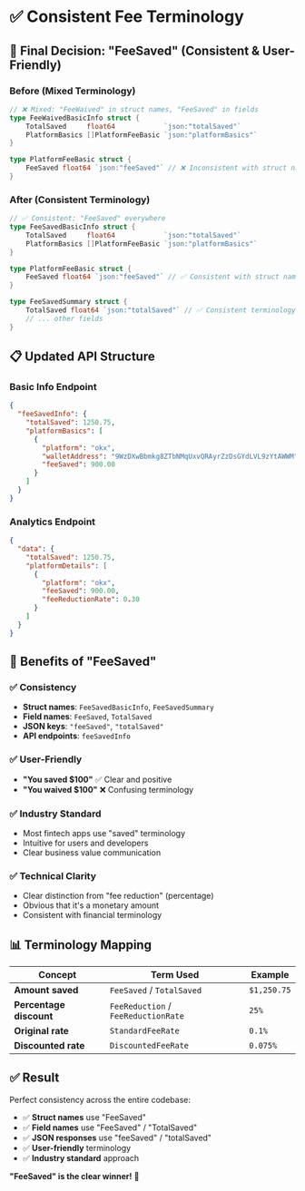 # ✅ Consistent Fee Terminology

## 🎯 **Final Decision: "FeeSaved" (Consistent & User-Friendly)**

### **Before (Mixed Terminology)**
```go
// ❌ Mixed: "FeeWaived" in struct names, "FeeSaved" in fields
type FeeWaivedBasicInfo struct {
    TotalSaved     float64            `json:"totalSaved"`
    PlatformBasics []PlatformFeeBasic `json:"platformBasics"`
}

type PlatformFeeBasic struct {
    FeeSaved float64 `json:"feeSaved"` // ❌ Inconsistent with struct name
}
```

### **After (Consistent Terminology)**
```go
// ✅ Consistent: "FeeSaved" everywhere
type FeeSavedBasicInfo struct {
    TotalSaved     float64            `json:"totalSaved"`
    PlatformBasics []PlatformFeeBasic `json:"platformBasics"`
}

type PlatformFeeBasic struct {
    FeeSaved float64 `json:"feeSaved"` // ✅ Consistent with struct name
}

type FeeSavedSummary struct {
    TotalSaved float64 `json:"totalSaved"` // ✅ Consistent terminology
    // ... other fields
}
```

## 📋 **Updated API Structure**

### **Basic Info Endpoint**
```json
{
  "feeSavedInfo": {
    "totalSaved": 1250.75,
    "platformBasics": [
      {
        "platform": "okx",
        "walletAddress": "9WzDXwBbmkg8ZTbNMqUxvQRAyrZzDsGYdLVL9zYtAWWM",
        "feeSaved": 900.00
      }
    ]
  }
}
```

### **Analytics Endpoint**
```json
{
  "data": {
    "totalSaved": 1250.75,
    "platformDetails": [
      {
        "platform": "okx",
        "feeSaved": 900.00,
        "feeReductionRate": 0.30
      }
    ]
  }
}
```

## 🚀 **Benefits of "FeeSaved"**

### ✅ **Consistency**
- **Struct names**: `FeeSavedBasicInfo`, `FeeSavedSummary`
- **Field names**: `FeeSaved`, `TotalSaved`
- **JSON keys**: `"feeSaved"`, `"totalSaved"`
- **API endpoints**: `feeSavedInfo`

### ✅ **User-Friendly**
- **"You saved $100"** ✅ Clear and positive
- **"You waived $100"** ❌ Confusing terminology

### ✅ **Industry Standard**
- Most fintech apps use "saved" terminology
- Intuitive for users and developers
- Clear business value communication

### ✅ **Technical Clarity**
- Clear distinction from "fee reduction" (percentage)
- Obvious that it's a monetary amount
- Consistent with financial terminology

## 📊 **Terminology Mapping**

| Concept | Term Used | Example |
|---------|-----------|---------|
| **Amount saved** | `FeeSaved` / `TotalSaved` | `$1,250.75` |
| **Percentage discount** | `FeeReduction` / `FeeReductionRate` | `25%` |
| **Original rate** | `StandardFeeRate` | `0.1%` |
| **Discounted rate** | `DiscountedFeeRate` | `0.075%` |

## ✅ **Result**

Perfect consistency across the entire codebase:
- ✅ **Struct names** use "FeeSaved"
- ✅ **Field names** use "FeeSaved" / "TotalSaved"
- ✅ **JSON responses** use "feeSaved" / "totalSaved"
- ✅ **User-friendly** terminology
- ✅ **Industry standard** approach

**"FeeSaved" is the clear winner!** 🎯